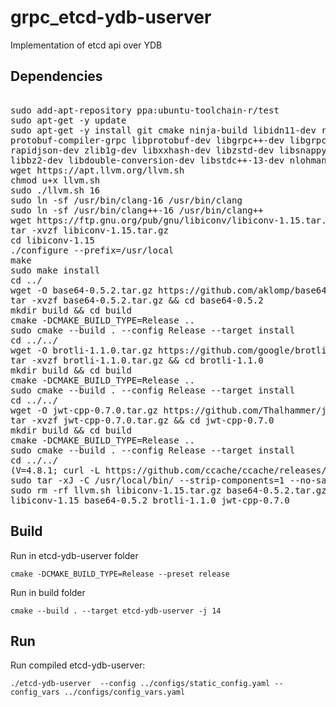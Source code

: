 # grpc_etcd-ydb-userver

Implementation of etcd api over YDB


## Dependencies

<pre>      
sudo add-apt-repository ppa:ubuntu-toolchain-r/test
sudo apt-get -y update
sudo apt-get -y install git cmake ninja-build libidn11-dev ragel yasm protobuf-compiler \
protobuf-compiler-grpc libprotobuf-dev libgrpc++-dev libgrpc-dev libgrpc++1 libgrpc10 \
rapidjson-dev zlib1g-dev libxxhash-dev libzstd-dev libsnappy-dev libgtest-dev libgmock-dev \
libbz2-dev libdouble-conversion-dev libstdc++-13-dev nlohmann-json3-dev
wget https://apt.llvm.org/llvm.sh
chmod u+x llvm.sh
sudo ./llvm.sh 16
sudo ln -sf /usr/bin/clang-16 /usr/bin/clang
sudo ln -sf /usr/bin/clang++-16 /usr/bin/clang++
wget https://ftp.gnu.org/pub/gnu/libiconv/libiconv-1.15.tar.gz
tar -xvzf libiconv-1.15.tar.gz
cd libiconv-1.15
./configure --prefix=/usr/local
make
sudo make install
cd ../
wget -O base64-0.5.2.tar.gz https://github.com/aklomp/base64/archive/refs/tags/v0.5.2.tar.gz
tar -xvzf base64-0.5.2.tar.gz && cd base64-0.5.2
mkdir build && cd build
cmake -DCMAKE_BUILD_TYPE=Release ..
sudo cmake --build . --config Release --target install
cd ../../
wget -O brotli-1.1.0.tar.gz https://github.com/google/brotli/archive/refs/tags/v1.1.0.tar.gz
tar -xvzf brotli-1.1.0.tar.gz && cd brotli-1.1.0
mkdir build && cd build
cmake -DCMAKE_BUILD_TYPE=Release ..
sudo cmake --build . --config Release --target install
cd ../../
wget -O jwt-cpp-0.7.0.tar.gz https://github.com/Thalhammer/jwt-cpp/archive/refs/tags/v0.7.0.tar.gz
tar -xvzf jwt-cpp-0.7.0.tar.gz && cd jwt-cpp-0.7.0
mkdir build && cd build
cmake -DCMAKE_BUILD_TYPE=Release ..
sudo cmake --build . --config Release --target install
cd ../../
(V=4.8.1; curl -L https://github.com/ccache/ccache/releases/download/v${V}/ccache-${V}-linux-x86_64.tar.xz | \
sudo tar -xJ -C /usr/local/bin/ --strip-components=1 --no-same-owner ccache-${V}-linux-x86_64/ccache)
sudo rm -rf llvm.sh libiconv-1.15.tar.gz base64-0.5.2.tar.gz brotli-1.1.0.tar.gz jwt-cpp-0.7.0.tar.gz \
libiconv-1.15 base64-0.5.2 brotli-1.1.0 jwt-cpp-0.7.0
</pre>
## Build
Run in etcd-ydb-userver folder

`cmake -DCMAKE_BUILD_TYPE=Release --preset release`

Run in build folder

`cmake --build . --target etcd-ydb-userver -j 14`
## Run
Run compiled etcd-ydb-userver:

`./etcd-ydb-userver  --config ../configs/static_config.yaml --config_vars ../configs/config_vars.yaml`